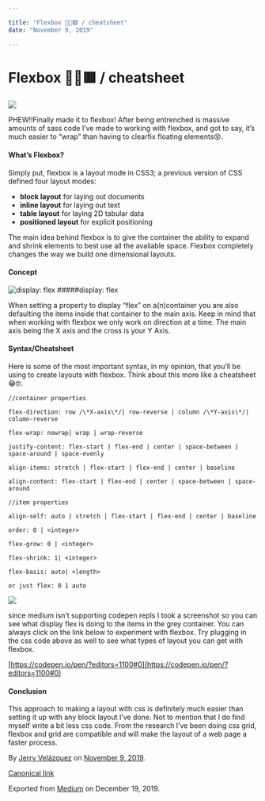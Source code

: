 ```yaml
---

title: "Flexbox 💪🏼🟥 / cheatsheet"
date: "November 9, 2019"

---
```

# Flexbox 💪🏼🟥 / cheatsheet


![](https://cdn-images-1.medium.com/max/800/0*ypKQrcnWi_jiZulq.png)

PHEW!!Finally made it to flexbox! After being entrenched is massive amounts of sass code I’ve made to working with flexbox, and got to say, it’s much easier to “wrap” than having to clearfix floating elements😵.

#### What’s Flexbox?

Simply put, flexbox is a layout mode in CSS3; a previous version of CSS defined four layout modes:

*   **block layout** for laying out documents
*   **inline layout** for laying out text
*   **table layout** for laying 2D tabular data
*   **positioned layout** for explicit positioning

The main idea behind flexbox is to give the container the ability to expand and shrink elements to best use all the available space. Flexbox completely changes the way we build one dimensional layouts.

#### Concept

![display: flex](https://cdn-images-1.medium.com/max/800/0*mimtQsp6DMLguQYD.png)
#####display: flex

When setting a property to display “flex” on a(n)container you are also defaulting the items inside that container to the main axis. Keep in mind that when working with flexbox we only work on direction at a time. The main axis being the X axis and the cross is your Y Axis.

#### Syntax/Cheatsheet

Here is some of the most important syntax, in my opinion, that you’ll be using to create layouts with flexbox. Think about this more like a cheatsheet😁🤓.
```
//container properties 

flex-direction: row /\*X-axis\*/| row-reverse | column /\*Y-axis\*/| column-reverse

flex-wrap: nowrap| wrap | wrap-reverse

justify-content: flex-start | flex-end | center | space-between | space-around | space-evenly 

align-items: stretch | flex-start | flex-end | center | baseline

align-content: flex-start | flex-end | center | space-between | space-around

//item properties 

align-self: auto | stretch | flex-start | flex-end | center | baseline

order: 0 | <integer>

flex-grow: 0 | <integer>

flex-shrink: 1| <integer>

flex-basis: auto| <length>

or just flex: 0 1 auto
```

![](https://cdn-images-1.medium.com/max/800/1*ZZREVSPxe5Ll9U28dF6LPA.png)

since medium isn’t supporting codepen repls I took a screenshot so you can see what display flex is doing to the items in the grey container. You can always click on the link below to experiment with flexbox. Try plugging in the css code above as well to see what types of layout you can get with flexbox.

[https://codepen.io/pen/?editors=1100#0](https://codepen.io/pen/?editors=1100#0)

#### Conclusion

This approach to making a layout with css is definitely much easier than setting it up with any block layout I’ve done. Not to mention that I do find myself write a bit less css code. From the research I’ve been doing css grid, flexbox and grid are compatible and will make the layout of a web page a faster process.

By [Jerry Velázquez](https://medium.com/@jvr572) on [November 9, 2019](https://medium.com/p/3926837589ee).

[Canonical link](https://medium.com/@jvr572/flexbox-cheatsheet-3926837589ee)

Exported from [Medium](https://medium.com) on December 19, 2019.